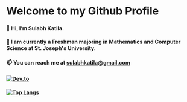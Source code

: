 # Welcome to my Github Profile
#### 👋 Hi, I’m Sulabh Katila.
#### 📖 I am currently a Freshman majoring in Mathematics and Computer Science at St. Joseph's University.
#### 📫 You can reach me at sulabhkatila@gmail.com
#### [![Dev.to](https://github-readme-stats.vercel.app/api/pin/?username=sulabhkatila=dev.to)](https://github.com/sulabhkatila/dev.to)
#### [![Top Langs](https://github-readme-stats.vercel.app/api/top-langs/?username=sulabhkatila)](https://github.com/sulabhkatila/github-readme-stats)
  

<!---
sulabhkatila/sulabhkatila is a ✨ special ✨ repository because its `README.md` (this file) appears on your GitHub profile.
You can click the Preview link to take a look at your changes.
--->
